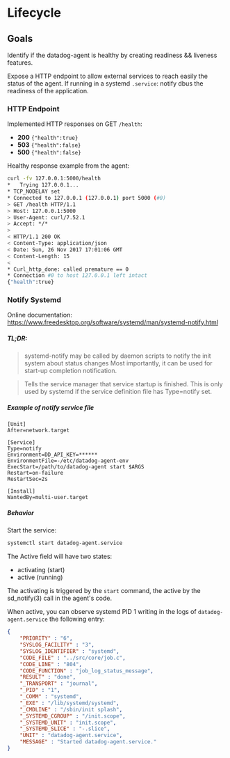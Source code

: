 # Lifecycle

## Goals

Identify if the datadog-agent is healthy by creating readiness && liveness features.

Expose a HTTP endpoint to allow external services to reach easily the status of the agent.
If running in a systemd `.service`: notify dbus the readiness of the application.


### HTTP Endpoint

Implemented HTTP responses on GET `/health`:

* **200** `{"health":true}`
* **503** `{"health":false}`
* **500** `{"health":false}`

Healthy response example from the agent:
       
```bash 
curl -fv 127.0.0.1:5000/health 
*   Trying 127.0.0.1...
* TCP_NODELAY set
* Connected to 127.0.0.1 (127.0.0.1) port 5000 (#0)
> GET /health HTTP/1.1
> Host: 127.0.0.1:5000
> User-Agent: curl/7.52.1
> Accept: */*
> 
< HTTP/1.1 200 OK
< Content-Type: application/json
< Date: Sun, 26 Nov 2017 17:01:06 GMT
< Content-Length: 15
< 
* Curl_http_done: called premature == 0
* Connection #0 to host 127.0.0.1 left intact
{"health":true}
```

### Notify Systemd

Online documentation: https://www.freedesktop.org/software/systemd/man/systemd-notify.html

##### TL;DR:

> systemd-notify may be called by daemon scripts to notify the init system about status changes
> Most importantly, it can be used for start-up completion notification.

> Tells the service manager that service startup is finished. This is only used by systemd if the service definition file has Type=notify set.

##### Example of notify service file

```text
[Unit]
After=network.target

[Service]
Type=notify
Environment=DD_API_KEY=******
EnvironmentFile=-/etc/datadog-agent-env
ExecStart=/path/to/datadog-agent start $ARGS
Restart=on-failure
RestartSec=2s

[Install]
WantedBy=multi-user.target
```

##### Behavior 

Start the service:

```bash
systemctl start datadog-agent.service 
```
    
The Active field will have two states:

* activating (start)
* active (running)  
    
The activating is triggered by the `start` command, the active by the sd_notify(3) call in the agent's code.  
    
When active, you can observe systemd PID 1 writing in the logs of `datadog-agent.service` the following entry:

```json
{        
    "PRIORITY" : "6",
    "SYSLOG_FACILITY" : "3",
    "SYSLOG_IDENTIFIER" : "systemd",
    "CODE_FILE" : "../src/core/job.c",
    "CODE_LINE" : "804",
    "CODE_FUNCTION" : "job_log_status_message",
    "RESULT" : "done",
    "_TRANSPORT" : "journal",
    "_PID" : "1",
    "_COMM" : "systemd",
    "_EXE" : "/lib/systemd/systemd",
    "_CMDLINE" : "/sbin/init splash",
    "_SYSTEMD_CGROUP" : "/init.scope",
    "_SYSTEMD_UNIT" : "init.scope",
    "_SYSTEMD_SLICE" : "-.slice",
    "UNIT" : "datadog-agent.service",
    "MESSAGE" : "Started datadog-agent.service."
}
```